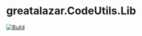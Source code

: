 # greatalazar.CodeUtils.Lib

[![Build](https://github.com/greatalazar/greatalazar.CodeUtil.Lib/actions/workflows/Build.yml/badge.svg)](https://github.com/greatalazar/greatalazar.CodeUtil.Lib/actions/workflows/Build.yml)
